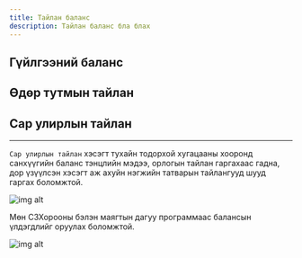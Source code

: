 ```yaml
---
title: Тайлан баланс
description: Тайлан баланс бла блах
---
```


## Гүйлгээний баланс 


## Өдөр тутмын тайлан


## Сар улирлын тайлан 
---
`Сар улирлын тайлан` хэсэгт тухайн тодорхой хугацааны хооронд санхүүгийн баланс тэнцлийн мэдээ, орлогын тайлан гаргахаас гадна, дор үзүүлсэн хэсэгт аж ахуйн нэгжийн татварын тайлангууд шууд гаргах боломжтой.

![img alt](/img/tTailan.png)

Мөн СЗХорооны бэлэн маягтын дагуу программаас балансын үлдэгдлийг оруулах боломжтой.

![img alt](/img/image50.png)




